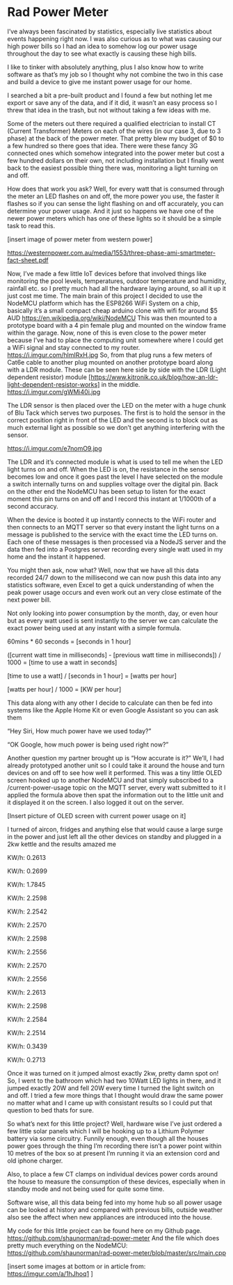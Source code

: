 # Rad Power Meter

I’ve always been fascinated by statistics, especially live statistics about events happening right now. I was also curious as to what was causing our high power bills so I  had an idea to somehow log our power usage throughout the day to see what exactly is causing these high bills.  

I like to tinker with absolutely anything, plus I also know how to write software as that’s my job so I thought why not combine the two in this case and build a device to give me instant power usage for our home.

I searched a bit a pre-built product and I found a few but nothing let me export or save any of the data, and if it did, it wasn’t an easy process so I threw that idea in the trash, but not without taking a few ideas with me.

Some of the meters out there required a qualified electrician to install CT (Current Transformer) Meters on each of the wires (in our case 3, due to 3 phase) at the back of the power meter. That pretty blew my budget of $0 to a few hundred so there goes that idea. There were these fancy 3G connected ones which somehow integrated into the power meter but cost a few hundred dollars on their own, not including installation but I finally went back to the easiest possible thing there was, monitoring a light turning on and off.

How does that work you ask? Well, for every watt that is consumed through the meter an LED flashes on and off, the more power you use, the faster it flashes so if you can sense the light flashing on and off accurately, you can determine your power usage. And it just so happens we have one of the newer power meters which has one of these lights so it should be a simple task to read this.

[insert image of power meter from western power]

https://westernpower.com.au/media/1553/three-phase-ami-smartmeter-fact-sheet.pdf

Now, I’ve made a few little IoT devices before that involved things like monitoring the pool levels, temperatures, outdoor temperature and humidity, rainfall etc. so I pretty much had all the hardware laying around, so all it up it just cost me time.
The main brain of this project I decided to use the NodeMCU platform which has the ESP8266 WiFi System on a chip, basically it’s a small compact cheap arduino clone with wifi for around $5 AUD
https://en.wikipedia.org/wiki/NodeMCU
This was then mounted to a prototype board with a 4 pin female plug and mounted on the window frame within the garage. Now, none of this is even close to the power meter because I’ve had to place the computing unit somewhere where I could get a WiFi signal and stay connected to my router. 
https://i.imgur.com/hlmIRxH.jpg
So, from that plug runs a few meters of Cat6e cable to another plug mounted on another prototype board along with a LDR module. These can be seen here side by side with the LDR (Light dependent resistor) module [https://www.kitronik.co.uk/blog/how-an-ldr-light-dependent-resistor-works] in the middle. 
https://i.imgur.com/gWMi40i.jpg
 
The LDR sensor is then placed over the LED on the meter with a huge chunk of Blu Tack which serves two purposes. The first is to hold the sensor in the correct position right in front of the LED and the second is to block out as much external light as possible so we don’t get anything interfering with the sensor. 

https://i.imgur.com/e7nomO9.jpg

The LDR and it’s connected module is what is used to tell me when the LED light turns on and off. When the LED is on, the resistance in the sensor becomes low and once it goes past the level I have selected on the module a switch internally turns on and supplies voltage over the digital pin. Back on the other end the NodeMCU has been setup to listen for the exact moment this pin turns on and off and I record this instant at 1/1000th of a second accuracy.

When the device is booted it up instantly connects to the WiFi router and then connects to an MQTT server so that every instant the light turns on a message is published to the service with the exact time the LED turns on. Each one of these messages is then processed via a NodeJS server and the data then fed into a Postgres server recording every single watt used in my home and the instant it happened.

You might then ask, now what? Well, now that we have all this data recorded 24/7 down to the millisecond we can now push this data into any statistics software, even Excel to get a quick understanding of when the peak power usage occurs and even work out an very close estimate of the next power bill.

Not only looking into power consumption by the month, day, or even hour but as every watt used is sent instantly to the server we can calculate the exact power being used at any instant with a simple formula.

60mins * 60 seconds = [seconds in 1 hour]

([current watt time in milliseconds] - [previous watt time in milliseconds]) / 1000 = [time to use a watt in seconds]

[time to use a watt] / [seconds in 1 hour] = [watts per hour]

[watts per hour] / 1000 = [KW per hour]

This data along with any other I decide to calculate can then be fed into systems like the Apple Home Kit or even Google Assistant so you can ask them 

“Hey Siri, How much power have we used today?”

“OK Google, how much power is being used right now?”

Another question my partner brought up is “How accurate is it?” We’ll, I had already prototyped another unit so I could take it around the house and turn devices on and off to see how well it performed. This was a tiny little OLED screen hooked up to another NodeMCU and that simply subscribed to a /current-power-usage topic on the MQTT server, every watt submitted to it I applied the formula above then spat the information out to the little unit and it displayed it on the screen. I also logged it out on the server.

[Insert picture of OLED screen with current power usage on it]

I turned of aircon, fridges and anything else that would cause a large surge in the power and just left all the other devices on standby and plugged in a 2kw kettle and the results amazed me

KW/h: 0.2613

KW/h: 0.2699

<kettle on>
 
KW/h: 1.7845

KW/h: 2.2598

KW/h: 2.2542

KW/h: 2.2570

KW/h: 2.2598

KW/h: 2.2556

KW/h: 2.2570

KW/h: 2.2556

KW/h: 2.2613

KW/h: 2.2598

KW/h: 2.2584

KW/h: 2.2514

<kettle off>
 
KW/h: 0.3439

KW/h: 0.2713

Once it was turned on it jumped almost exactly 2kw, pretty damn spot on! So, I went to the bathroom which had two 10Watt LED lights in there, and it jumped exactly 20W and fell 20W every time I turned the light switch on and off. I tried a few more things that I thought would draw the same power no matter what and I came up with consistant results so I could put that question to bed thats for sure.

So what’s next for this little project?  Well, hardware wise I’ve just ordered a few little solar panels which I will be hooking up to a Lithium Polymer battery via some circuitry. Funnily enough, even though all the houses power goes through the thing I’m recording there isn’t a power point within 10 metres of the box so at present I’m running it via an extension cord and old iphone charger.

Also, to place a few CT clamps on individual devices power cords around the house to measure the consumption of these devices, especially when in standby mode and not being used for quite some time.

Software wise, all this data being fed into my home hub so all power usage can be looked at history and compared with previous bills, outside weather also see the affect when new appliances are introduced into the house.

My code for this little project can be found here on my Github page.
https://github.com/shaunorman/rad-power-meter
And the file which does pretty much everything on the NodeMCU: https://github.com/shaunorman/rad-power-meter/blob/master/src/main.cpp

[insert some images at bottom or in article from: https://imgur.com/a/1hJhoq1
]


